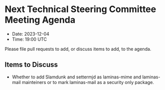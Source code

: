 # Next Technical Steering Committee Meeting Agenda

- Date: 2023-12-04
- Time: 19:00 UTC

Please file pull requests to add, or discuss items to add, to the agenda.

## Items to Discuss

- Whether to add Slamdunk and settermjd as laminas-mime and laminas-mail mainteiners or to mark laminas-mail as a security only package.
